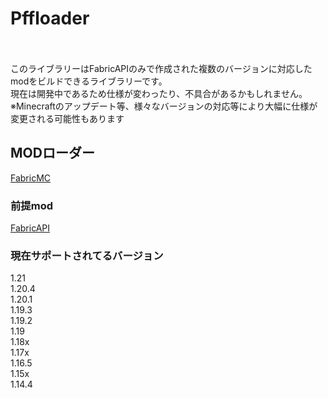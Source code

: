 # Pffloader
<br />
<br />
このライブラリーはFabricAPIのみで作成された複数のバージョンに対応したmodをビルドできるライブラリーです。<br />
現在は開発中であるため仕様が変わったり、不具合があるかもしれません。<br />
※Minecraftのアップデート等、様々なバージョンの対応等により大幅に仕様が変更される可能性もあります <br />

## MODローダー
[FabricMC](https://fabricmc.net/)

### 前提mod
[FabricAPI](https://modrinth.com/mod/fabric-api)

### 現在サポートされてるバージョン
1.21 <br />
1.20.4 <br />
1.20.1 <br />
1.19.3 <br />
1.19.2 <br />
1.19 <br />
1.18x <br />
1.17x <br />
1.16.5 <br />
1.15x <br />
1.14.4 <br />
